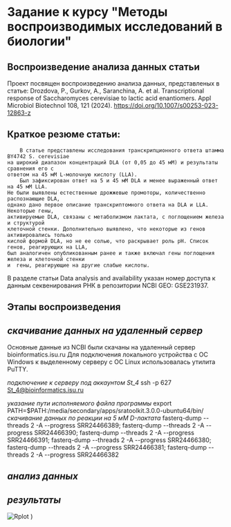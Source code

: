 # Задание к курсу "Методы воспроизводимых исследований в биологии"
## Воспроизведение анализа данных статьи
Проект посвящен воспроизведению анализа данных, представленых в статье:
Drozdova, P., Gurkov, A., Saranchina, A. et al. 
Transcriptional response of Saccharomyces cerevisiae to lactic acid enantiomers. 
Appl Microbiol Biotechnol 108, 121 (2024). 
https://doi.org/10.1007/s00253-023-12863-z
## Краткое резюме статьи:
        В статье представлены исследования транскрипционного ответа штамма BY4742 S. cerevisiae 
    на широкий диапазон концентраций DLA (от 0,05 до 45 мМ) и результаты сравнения его с 
    ответом на 45 мМ L-молочную кислоту (LLA). 
        Был зафиксирован ответ на 5 и 45 мМ DLA и менее выраженный ответ на 45 мМ LLA. 
    Не были выявлены естественные дрожжевые промоторы, количественно распознающие DLA, 
    однако дано первое описание транскриптомного ответа на DLA и LLA. Некоторые гены, 
    активируемые DLA, связаны с метаболизмом лактата, с поглощением железа и структурой 
    клеточной стенки. Дополнительно выявлено, что некоторые из генов активировались только
    кислой формой DLA, но не ее солью, что раскрывает роль pH. Список генов, реагирующих на LLA, 
    был аналогичен опубликованным ранее и также включал гены поглощения железа и клеточной стенки
    и  гены, реагирующие на другие слабые кислоты. 

В разделе статьи Data analysis and availability указан номер доступа к данным секвенирования РНК
в репозитории NCBI GEO: GSE231937.
## Этапы воспроизведения
## _скачивание данных на удаленный сервер_

Основные данные из NCBI были скачаны на удаленный сервер bioinformatics.isu.ru 
Для подключения локального устройства с ОС Windows к выделенному серверу с ОС Linux использовалась  утилита PuTTY.

_подключение к серверу под аккаунтом St_4_
ssh -p 627 St_4@bioinformatics.isu.ru 

_указание пути исполняемого файла программы_
export PATH=$PATH:/media/secondary/apps/sratoolkit.3.0.0-ubuntu64/bin/
_скачивание данных по реакции на 5 мМ D-лактата_
fasterq-dump --threads 2 -A --progress SRR24466389; 
fasterq-dump --threads 2 -A --progress SRR24466390; 
fasterq-dump --threads 2 -A --progress SRR24466391; 
fasterq-dump --threads 2 -A --progress SRR24466380; 
fasterq-dump --threads 2 -A --progress SRR24466381;
fasterq-dump --threads 2 -A --progress SRR24466382
## _анализ данных_
## _результаты_
![Rplot](https://github.com/user-attachments/assets/87893792-dd13-4f0a-ac71-a76764065abc)
)
